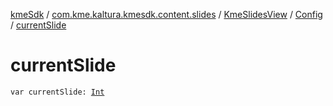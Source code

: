 [kmeSdk](../../../index.md) / [com.kme.kaltura.kmesdk.content.slides](../../index.md) / [KmeSlidesView](../index.md) / [Config](index.md) / [currentSlide](./current-slide.md)

# currentSlide

`var currentSlide: `[`Int`](https://kotlinlang.org/api/latest/jvm/stdlib/kotlin/-int/index.html)